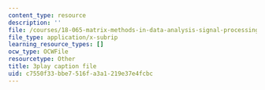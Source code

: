 ```yaml
---
content_type: resource
description: ''
file: /courses/18-065-matrix-methods-in-data-analysis-signal-processing-and-machine-learning-spring-2018/c7550f33bbe7516fa3a1219e37e4fcbc_or6C4yBk_SY.vtt
file_type: application/x-subrip
learning_resource_types: []
ocw_type: OCWFile
resourcetype: Other
title: 3play caption file
uid: c7550f33-bbe7-516f-a3a1-219e37e4fcbc
---
```


